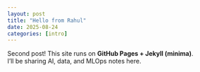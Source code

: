 ```yaml
---
layout: post
title: "Hello from Rahul"
date: 2025-08-24
categories: [intro]
---
```


Second post! This site runs on **GitHub Pages + Jekyll (minima)**.  
I’ll be sharing AI, data, and MLOps notes here.
